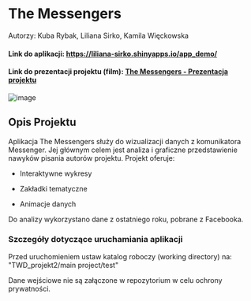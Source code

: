 # The Messengers

Autorzy: Kuba Rybak, Liliana Sirko, Kamila Więckowska

#### Link do aplikacji: https://liliana-sirko.shinyapps.io/app_demo/

#### Link do prezentacji projektu (film): [The Messengers - Prezentacja projektu](https://youtu.be/SmfDF-dNyu0)


![image](https://github.com/user-attachments/assets/8de0540a-00c0-45dc-823d-bf6b83d7668e)


## Opis Projektu

Aplikacja The Messengers służy do wizualizacji danych z komunikatora Messenger. Jej głównym celem jest analiza i graficzne przedstawienie nawyków pisania autorów projektu. Projekt oferuje:

- Interaktywne wykresy

- Zakładki tematyczne

- Animacje danych

Do analizy wykorzystano dane z ostatniego roku, pobrane z Facebooka.



### Szczegóły dotyczące uruchamiania aplikacji

Przed uruchomieniem ustaw katalog roboczy (working directory) na: "TWD_projekt2/main project/test"

Dane wejściowe nie są załączone w repozytorium w celu ochrony prywatności.
